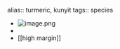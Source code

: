 alias:: turmeric, kunyit
tags:: species

- ![image.png](https://peach-geographical-bat-397.mypinata.cloud/ipfs/QmVSoEscWyjQRDd6oE37BLTQG4MXj3q2wFn4ku5XjFaT2L)
-
- [[high margin]]